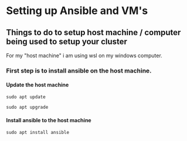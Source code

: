 # Setting up Ansible and VM's
## Things to do to setup host machine / computer being used to setup your cluster
For my "host machine" i am using wsl on my windows computer.
### First step is to install ansible on the host machine.
#### Update the host machine
```
sudo apt update
```
```
sudo apt upgrade
```
#### Install ansible to the host machine
```
sudo apt install ansible
```